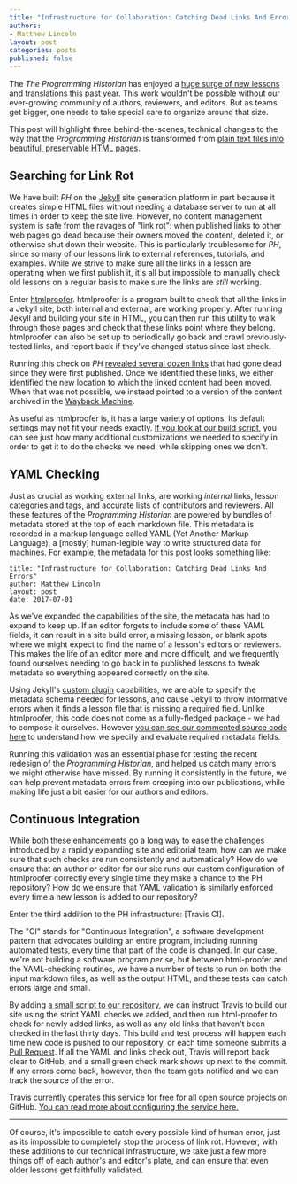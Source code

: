 ```yaml
---
title: "Infrastructure for Collaboration: Catching Dead Links And Errors"
authors: 
- Matthew Lincoln
layout: post
categories: posts
published: false
---
```


The _The Programming Historian_ has enjoyed a [huge surge of new lessons and translations this past year](/posts/roundup2017a).
This work wouldn't be possible without our ever-growing community of authors, reviewers, and editors. 
But as teams get bigger, one needs to take special care to organize around that size.

This post will highlight three behind-the-scenes, technical changes to the way that the _Programming Historian_ is transformed from [plain text files into beautiful, preservable HTML pages][markdown].

[markdown]: /lessons/building-static-sites-with-jekyll-github-pages

## Searching for Link Rot

We have built _PH_ on the [Jekyll](http://jekyllrb.com/) site generation platform in part because it creates simple HTML files without needing a database server to run at all times in order to keep the site live.
However, no content management system is safe from the ravages of "link rot": when published links to other web pages go dead because their owners moved the content, deleted it, or otherwise shut down their website.
This is particularly troublesome for _PH_, since so many of our lessons link to external references, tutorials, and examples.
While we strive to make sure all the links in a lesson are operating when we first publish it, it's all but impossible to manually check old lessons on a regular basis to make sure the links are _still_ working.

Enter [htmlproofer](https://github.com/gjtorikian/html-proofer).
htmlproofer is a program built to check that all the links in a Jekyll site, both internal and external, are working properly.
After running Jekyll and building your site in HTML, you can then run this utility to walk through those pages and check that these links point where they belong.
htmlproofer can also be set up to periodically go back and crawl previously-tested links, and report back if they've changed status since last check.

Running this check on _PH_ [revealed several dozen links](https://github.com/programminghistorian/jekyll/issues/390) that had gone dead since they were first published.
Once we identified these links, we either identified the new location to which the linked content had been moved.
When that was not possible, we instead pointed to a version of the content archived in the [Wayback Machine].

[Wayback Machine]: http://web.archive.org/

[buildsh]: https://github.com/programminghistorian/jekyll/blob/gh-pages/_build/build.sh#L15-L40

As useful as htmlproofer is, it has a large variety of options.
Its default settings may not fit your needs exactly.
[If you look at our build script][buildsh], you can see just how many additional customizations we needed to specify in order to get it to do the checks we need, while skipping ones we don't.

## YAML Checking

Just as crucial as working external links, are working _internal_ links, lesson categories and tags, and accurate lists of contributors and reviewers.
All these features of the _Programming Historian_ are powered by bundles of metadata stored at the top of each markdown file.
This metadata is recorded in a markup language called YAML (Yet Another Markup Language), a [mostly] human-legible way to write structured data for machines.
For example, the metadata for this post looks something like:

```
title: "Infrastructure for Collaboration: Catching Dead Links And Errors"
author: Matthew Lincoln
layout: post
date: 2017-07-01
```

As we've expanded the capabilities of the site, the metadata has had to expand to keep up.
If an editor forgets to include some of these YAML fields, it can result in a site build error, a missing lesson, or blank spots where we might expect to find the name of a lesson's editors or reviewers.
This makes the life of an editor more and more difficult, and we frequently found ourselves needing to go back in to published lessons to tweak metadata so everything appeared correctly on the site.

Using Jekyll's [custom plugin](http://jekyllrb.com/docs/plugins/) capabilities, we are able to specify the metadata schema needed for lessons, and cause Jekyll to throw informative errors when it finds a lesson file that is missing a required field.
Unlike htmlproofer, this code does not come as a fully-fledged package - we had to compose it ourselves.
However [you can see our commented source code here](https://github.com/programminghistorian/jekyll/blob/redesign/_plugins/validate_yaml.rb) to understand how we specify and evaluate required metadata fields.

Running this validation was an essential phase for testing the recent redesign of the _Programming Historian_, and helped us catch many errors we might otherwise have missed.
By running it consistently in the future, we can help prevent metadata errors from creeping into our publications, while making life just a bit easier for our authors and editors.

## Continuous Integration

While both these enhancements go a long way to ease the challenges introduced by a rapidly expanding site and editorial team, how can we make sure that such checks are run consistently and automatically?
How do we ensure that an author or editor for our site runs our custom configuration of htmlproofer correctly every single time they make a chance to the PH repository?
How do we ensure that YAML validation is similarly enforced every time a new lesson is added to our repository?

Enter the third addition to the PH infrastructure: [Travis CI].

The "CI" stands for "Continuous Integration", a software development pattern that advocates building an entire program, including running automated tests, every time that part of the code is changed.
In our case, we're not building a software program _per se_, but between html-proofer and the YAML-checking routines, we have a number of tests to run on both the input markdown files, as well as the output HTML, and these tests can catch errors large and small.

By adding [a small script to our repository](https://github.com/programminghistorian/jekyll/blob/gh-pages/.travis.yml), we can instruct Travis to build our site using the strict YAML checks we added, and then run html-proofer to check for newly added links, as well as any old links that haven't been checked in the last thirty days.
This build and test process will happen each time new code is pushed to our repository, or each time someone submits a [Pull Request](https://guides.github.com/activities/hello-world/#pr).
If all the YAML and links check out, Travis will report back clear to GitHub, and a small green check mark shows up next to the commit.
If any errors come back, however, then the team gets notified and we can track the source of the error.

Travis currently operates this service for free for all open source projects on GitHub.
[You can read more about configuring the service here.](https://docs.travis-ci.com/user/for-beginners)

---

Of course, it's impossible to catch every possible kind of human error, just as its impossible to completely stop the process of link rot.
However, with these additions to our technical infrastructure, we take just a few more things off of each author's and editor's plate, and can ensure that even older lessons get faithfully validated.

